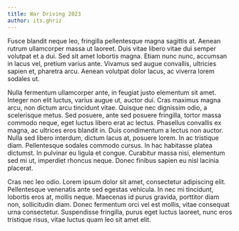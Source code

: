 ```yaml
---
title: War Driving 2023
author: its.ghriz
---
```



Fusce blandit neque leo, fringilla pellentesque magna sagittis at. Aenean rutrum ullamcorper massa ut laoreet. Duis vitae libero vitae dui semper volutpat et a dui. Sed sit amet lobortis magna. Etiam nunc nunc, accumsan in lacus vel, pretium varius ante. Vivamus sed augue convallis, ultricies sapien et, pharetra arcu. Aenean volutpat dolor lacus, ac viverra lorem sodales ut.

Nulla fermentum ullamcorper ante, in feugiat justo elementum sit amet. Integer non elit luctus, varius augue ut, auctor dui. Cras maximus magna arcu, non dictum arcu tincidunt vitae. Quisque nec dignissim odio, a scelerisque metus. Sed posuere, ante sed posuere fringilla, tortor massa commodo neque, eget luctus libero erat ac lectus. Phasellus convallis ex magna, ac ultrices eros blandit in. Duis condimentum a lectus non auctor. Nulla sed libero interdum, dictum lacus at, posuere lorem. In ac tristique diam. Pellentesque sodales commodo cursus. In hac habitasse platea dictumst. In pulvinar eu ligula et congue. Curabitur massa nisi, elementum sed mi ut, imperdiet rhoncus neque. Donec finibus sapien eu nisl lacinia placerat.

Cras nec leo odio. Lorem ipsum dolor sit amet, consectetur adipiscing elit. Pellentesque venenatis ante sed egestas vehicula. In nec mi tincidunt, lobortis eros at, mollis neque. Maecenas id purus gravida, porttitor diam non, sollicitudin diam. Donec fermentum orci vel est mollis, vitae consequat urna consectetur. Suspendisse fringilla, purus eget luctus laoreet, nunc eros tristique risus, vitae luctus quam leo sit amet elit. 